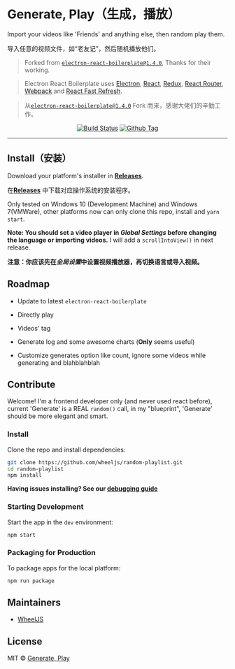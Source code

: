 # Generate, Play（生成，播放）

Import your videos like 'Friends' and anything else, then random play them.

导入任意的视频文件，如“老友记”，然后随机播放他们。

> Forked from [`electron-react-boilerplate@1.4.0`](//electron-react-boilerplate.js.org/), Thanks for their working.

>  <p>
>    Electron React Boilerplate uses <a href="https://electron.atom.io/">Electron</a>, <a href="https://facebook.github.io/react/">React</a>, <a href="https://github.com/reactjs/redux">Redux</a>, <a href="https://github.com/reactjs/react-router">React Router</a>, <a href="https://webpack.js.org/">Webpack</a> and <a href="https://www.npmjs.com/package/react-refresh">React Fast Refresh</a>.
>  </p>


> 从[`electron-react-boilerplate@1.4.0`](//electron-react-boilerplate.js.org/) Fork 而来，感谢大佬们的辛勤工作。

<div align="center">

[![Build Status][github-actions-status]][github-actions-url]
[![Github Tag][github-tag-image]][github-tag-url]


</div>

<hr />

## Install（安装）

Download your platform's installer in [**Releases**](releases/latest).

在[**Releases**](releases/latest) 中下载对应操作系统的安装程序。

Only tested on Windows 10 (Development Machine) and Windows 7(VMWare), other platforms now can only clone this repo, install and `yarn start`.

**Note: You should set a video player in _Global Settings_ before changing the language or importing videos.** I will add a `scrollIntoView()` in next release.

**注意：你应该先在*全局设置*中设置视频播放器，再切换语言或导入视频。**

## Roadmap

- Update to latest `electron-react-boilerplate`

- Directly play

- Videos' tag

- Generate log and some awesome charts (**Only** seems useful)

- Customize generates option like count, ignore some videos while generating and blahblahblah

## Contribute

Welcome! I'm a frontend developer only (and never used react before), current 'Generate' is a REAL `random()` call, in my "blueprint", 'Generate' should be more elegant and smart.

### Install

Clone the repo and install dependencies:

```bash
git clone https://github.com/wheeljs/random-playlist.git
cd random-playlist
npm install
```

**Having issues installing? See our [debugging guide](https://github.com/electron-react-boilerplate/electron-react-boilerplate/issues/400)**

### Starting Development

Start the app in the `dev` environment:

```bash
npm start
```

### Packaging for Production

To package apps for the local platform:

```bash
npm run package
```

## Maintainers

- [WheelJS](https://github.com/wheeljs)

## License

MIT © [Generate, Play](https://github.com/wheeljs/random-playlist)

[github-actions-status]: https://github.com/wheeljs/random-playlist/workflows/Test/badge.svg
[github-actions-url]: https://github.com/wheeljs/random-playlist/actions
[github-tag-image]: https://img.shields.io/github/tag/electron-react-boilerplate/electron-react-boilerplate.svg?label=version
[github-tag-url]: https://github.com/wheeljs/random-playlist/releases/latest
[david-image]: https://img.shields.io/david/wheeljs/random-playlist.svg
[david-url]: https://david-dm.org/wheeljs/random-playlist
